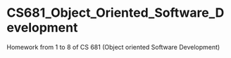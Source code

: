# CS681_Object_Oriented_Software_Development
Homework from 1 to 8 of CS 681 (Object oriented Software Development)
